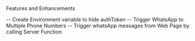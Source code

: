 Features and Enhancements

-- Create Environment variable to hide authToken
-- Trigger WhatsApp to Multiple Phone Numbers
-- Trigger whatsApp messages from Web Page by calling Server Function


